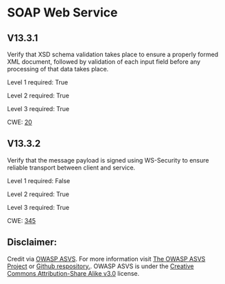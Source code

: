 #  SOAP Web Service
## V13.3.1
Verify that XSD schema validation takes place to ensure a properly formed XML document, followed by validation of each input field before any processing of that data takes place.
Level 1 required: True
Level 2 required: True
Level 3 required: True
CWE: [20](https://cwe.mitre.org/data/definitions/20)
## V13.3.2
Verify that the message payload is signed using WS-Security to ensure reliable transport between client and service.
Level 1 required: False
Level 2 required: True
Level 3 required: True
CWE: [345](https://cwe.mitre.org/data/definitions/345)

## Disclaimer:
Credit via [OWASP ASVS](https://owasp.org/www-project-application-security-verification-standard/). For more information visit [The OWASP ASVS Project](https://owasp.org/www-project-application-security-verification-standard/) or [Github respository.](https://github.com/OWASP/ASVS). OWASP ASVS is under the [Creative Commons Attribution-Share Alike v3.0](https://creativecommons.org/licenses/by-sa/3.0/) license.
